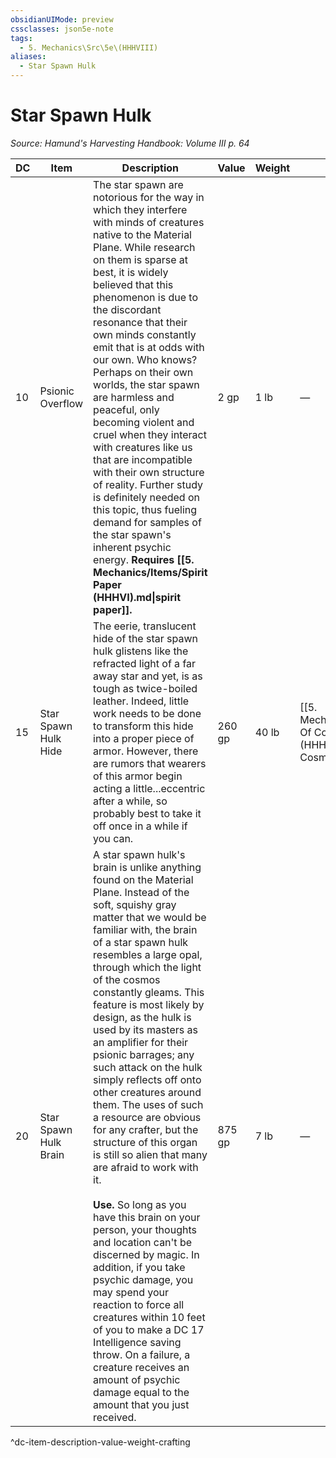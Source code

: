 ```yaml
---
obsidianUIMode: preview
cssclasses: json5e-note
tags:
  - 5. Mechanics\Src\5e\(HHHVIII)
aliases:
  - Star Spawn Hulk
---
```

# Star Spawn Hulk
*Source: Hamund's Harvesting Handbook: Volume III p. 64* 

| DC | Item | Description | Value | Weight | Crafting |
|----|------|-------------|-------|--------|----------|
| 10 | Psionic Overflow | The star spawn are notorious for the way in which they interfere with minds of creatures native to the Material Plane. While research on them is sparse at best, it is widely believed that this phenomenon is due to the discordant resonance that their own minds constantly emit that is at odds with our own. Who knows? Perhaps on their own worlds, the star spawn are harmless and peaceful, only becoming violent and cruel when they interact with creatures like us that are incompatible with their own structure of reality. Further study is definitely needed on this topic, thus fueling demand for samples of the star spawn's inherent psychic energy. **Requires [[5. Mechanics/Items/Spirit Paper (HHHVI).md\|spirit paper]].** | 2 gp | 1 lb | — |
| 15 | Star Spawn Hulk Hide | The eerie, translucent hide of the star spawn hulk glistens like the refracted light of a far away star and yet, is as tough as twice-boiled leather. Indeed, little work needs to be done to transform this hide into a proper piece of armor. However, there are rumors that wearers of this armor begin acting a little...eccentric after a while, so probably best to take it off once in a while if you can. | 260 gp | 40 lb | [[5. Mechanics/Items/Doublet Of Cosmic Protection (HHHVIII).md\|Doublet of Cosmic Protection]] |
| 20 | Star Spawn Hulk Brain | A star spawn hulk's brain is unlike anything found on the Material Plane. Instead of the soft, squishy gray matter that we would be familiar with, the brain of a star spawn hulk resembles a large opal, through which the light of the cosmos constantly gleams. This feature is most likely by design, as the hulk is used by its masters as an amplifier for their psionic barrages; any such attack on the hulk simply reflects off onto other creatures around them. The uses of such a resource are obvious for any crafter, but the structure of this organ is still so alien that many are afraid to work with it.<br /><br />**Use.** So long as you have this brain on your person, your thoughts and location can't be discerned by magic. In addition, if you take psychic damage, you may spend your reaction to force all creatures within 10 feet of you to make a DC 17 Intelligence saving throw. On a failure, a creature receives an amount of psychic damage equal to the amount that you just received. | 875 gp | 7 lb | — |
^dc-item-description-value-weight-crafting
